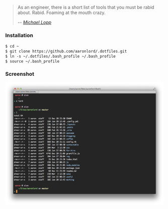 > As an engineer, there is a short list of tools that you must be rabid about. Rabid. Foaming at the mouth crazy.
>
> -- <cite>[Michael Lopp][1]</cite>

### Installation

```
$ cd ~
$ git clone https://github.com/aaronlord/.dotfiles.git
$ ln -s ~/.dotfiles/.bash_profile ~/.bash_profile
$ source ~/.bash_profile
```

### Screenshot

![Bash](bash.png)

[1]:http://www.randsinrepose.com/archives/2009/11/02/the_foamy_rules_for_rabid_tools.html
